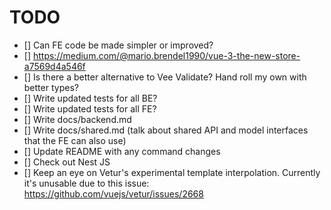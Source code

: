 # TODO

- [] Can FE code be made simpler or improved?
- [] https://medium.com/@mario.brendel1990/vue-3-the-new-store-a7569d4a546f
- [] Is there a better alternative to Vee Validate? Hand roll my own with better types?
- [] Write updated tests for all BE?
- [] Write updated tests for all FE?
- [] Write docs/backend.md
- [] Write docs/shared.md (talk about shared API and model interfaces that the FE can also use)
- [] Update README with any command changes
- [] Check out Nest JS
- [] Keep an eye on Vetur's experimental template interpolation. Currently it's unusable due to this issue: https://github.com/vuejs/vetur/issues/2668